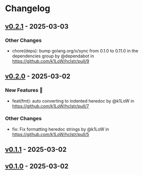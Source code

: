 # Changelog

## [v0.2.1](https://github.com/k1LoW/hclstr/compare/v0.2.0...v0.2.1) - 2025-03-03
### Other Changes
- chore(deps): bump golang.org/x/sync from 0.1.0 to 0.11.0 in the dependencies group by @dependabot in https://github.com/k1LoW/hclstr/pull/9

## [v0.2.0](https://github.com/k1LoW/hclstr/compare/v0.1.1...v0.2.0) - 2025-03-02
### New Features 🎉
- feat(fmt): auto converting to indented heredoc by @k1LoW in https://github.com/k1LoW/hclstr/pull/7
### Other Changes
- fix: Fix formatting heredoc strings by @k1LoW in https://github.com/k1LoW/hclstr/pull/5

## [v0.1.1](https://github.com/k1LoW/hclstr/compare/v0.1.0...v0.1.1) - 2025-03-02

## [v0.1.0](https://github.com/k1LoW/hclstr/commits/v0.1.0) - 2025-03-02

